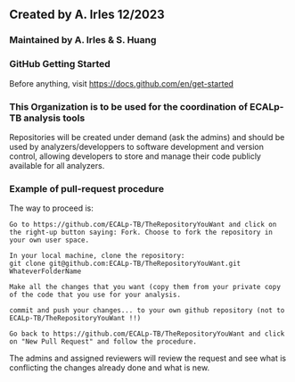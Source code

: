 ## Created by A. Irles 12/2023
### Maintained by A. Irles & S. Huang

### GitHub Getting Started

Before anything, visit https://docs.github.com/en/get-started

### This Organization is to be used for the coordination of ECALp-TB analysis tools

Repositories will be created under demand (ask the admins) and should be used by analyzers/developpers to software development and version control, allowing developers to store and manage their code publicly available for all analyzers.


### Example of pull-request procedure

The way to proceed is:

    Go to https://github.com/ECALp-TB/TheRepositoryYouWant and click on the right-up button saying: Fork. Choose to fork the repository in your own user space.

    In your local machine, clone the repository:
    git clone git@github.com:ECALp-TB/TheRepositoryYouWant.git WhateverFolderName

    Make all the changes that you want (copy them from your private copy of the code that you use for your analysis. 
    
    commit and push your changes... to your own github repository (not to ECALp-TB/TheRepositoryYouWant !!)

    Go back to https://github.com/ECALp-TB/TheRepositoryYouWant and click on "New Pull Request" and follow the procedure.

The admins and assigned reviewers will review the request and see what is conflicting the changes already done and what is new.
